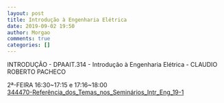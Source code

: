 ```yaml
---
layout: post
title: Introdução à Engenharia Elétrica
date: 2019-09-02 19:50
author: Morgao
comments: true
categories: []
---
```

<p style="text-align:left;">INTRODUÇÃO - DPAAIT.314 - Introdução à Engenharia Elétrica - CLAUDIO ROBERTO PACHECO</p>

<div style="text-align:left;" align="center">2ª-FEIRA 16:30~17:15 e 17:16~18:00</div>
<div align="center"></div>
<div style="text-align:left;" align="center"><a href="https://matematicafibonacci.wordpress.com/wp-content/uploads/2019/09/344470-referc3aancia_dos_temas_nos_seminc3a1rios_intr_eng_19-1.docx">344470-Referência_dos_Temas_nos_Seminários_Intr_Eng_19-1</a></div>
